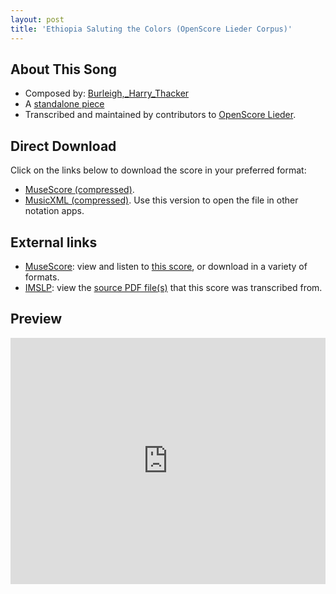 ```yaml
---
layout: post
title: 'Ethiopia Saluting the Colors (OpenScore Lieder Corpus)'
---
```


## About This Song

- Composed by: [Burleigh,_Harry_Thacker](https://fourscoreandmore.org/openscore/lieder/Burleigh,_Harry_Thacker)
- A [standalone piece](https://fourscoreandmore.org/openscore/lieder/Burleigh,_Harry_Thacker/_)
- Transcribed and maintained by contributors to [OpenScore Lieder].

[OpenScore Lieder]: https://musescore.com/openscore-lieder-corpus

## Direct Download

Click on the links below to download the score in your preferred format:
- [MuseScore (compressed)](https://github.com/openscore/lieder/blob/main/scores/Burleigh,_Harry_Thacker/_/Ethiopia_Saluting_the_Colors/lc6565727.mscz?raw=true).
- [MusicXML (compressed)](https://github.com/openscore/lieder/blob/main/scores/Burleigh,_Harry_Thacker/_/Ethiopia_Saluting_the_Colors/lc6565727.mxl?raw=true). Use this version to open the file in other notation apps.

## External links

- [MuseScore]: view and listen to [this score][MuseScore], or download in a variety of formats.
- [IMSLP]: view the [source PDF file(s)][IMSLP] that this score was transcribed from.

[MuseScore]: https://musescore.com/score/6565727
[IMSLP]: https://imslp.org/wiki/Special:ReverseLookup/670962

## Preview

<iframe width="100%" height="394" src="https://musescore.com/openscore-lieder-corpus/scores/6565727/embed" frameborder="0" allowfullscreen allow="autoplay; fullscreen"></iframe>
